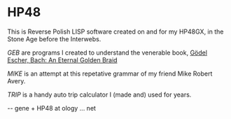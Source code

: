 HP48
====

This is Reverse Polish LISP software created on and for my HP48GX,
in the Stone Age before the Interwebs.

*GEB* are programs I created to understand the venerable book,
[Gödel Escher, Bach: An Eternal Golden Braid](https://en.wikipedia.org/wiki/G%C3%B6del,_Escher,_Bach)

*MIKE* is an attempt at this repetative grammar of my friend Mike Robert Avery.

*TRIP* is a handy auto trip calculator I (made and) used for years.

 -- gene + HP48 at ology ... net
